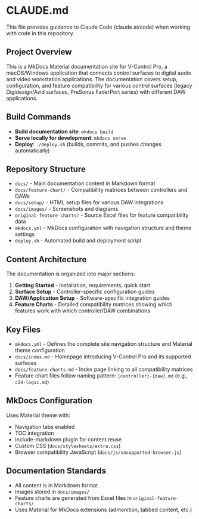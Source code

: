 # CLAUDE.md

This file provides guidance to Claude Code (claude.ai/code) when working with code in this repository.

## Project Overview

This is a MkDocs Material documentation site for V-Control Pro, a macOS/Windows application that connects control surfaces to digital audio and video workstation applications. The documentation covers setup, configuration, and feature compatibility for various control surfaces (legacy Digidesign/Avid surfaces, PreSonus FaderPort series) with different DAW applications.

## Build Commands

- **Build documentation site**: `mkdocs build`
- **Serve locally for development**: `mkdocs serve`
- **Deploy**: `./deploy.sh` (builds, commits, and pushes changes automatically)

## Repository Structure

- `docs/` - Main documentation content in Markdown format
- `docs/feature-chart/` - Compatibility matrices between controllers and DAWs
- `docs/setup/` - HTML setup files for various DAW integrations  
- `docs/images/` - Screenshots and diagrams
- `original-feature-charts/` - Source Excel files for feature compatibility data
- `mkdocs.yml` - MkDocs configuration with navigation structure and theme settings
- `deploy.sh` - Automated build and deployment script

## Content Architecture

The documentation is organized into major sections:
1. **Getting Started** - Installation, requirements, quick start
2. **Surface Setup** - Controller-specific configuration guides
3. **DAW/Application Setup** - Software-specific integration guides
4. **Feature Charts** - Detailed compatibility matrices showing which features work with which controller/DAW combinations

## Key Files

- `mkdocs.yml` - Defines the complete site navigation structure and Material theme configuration
- `docs/index.md` - Homepage introducing V-Control Pro and its supported surfaces
- `docs/feature-charts.md` - Index page linking to all compatibility matrices
- Feature chart files follow naming pattern: `{controller}-{daw}.md` (e.g., `c24-logic.md`)

## MkDocs Configuration

Uses Material theme with:
- Navigation tabs enabled
- TOC integration
- Include-markdown plugin for content reuse
- Custom CSS (`docs/stylesheets/extra.css`)
- Browser compatibility JavaScript (`docs/js/unsupported-browser.js`)

## Documentation Standards

- All content is in Markdown format
- Images stored in `docs/images/`
- Feature charts are generated from Excel files in `original-feature-charts/`
- Uses Material for MkDocs extensions (admonition, tabbed content, etc.)